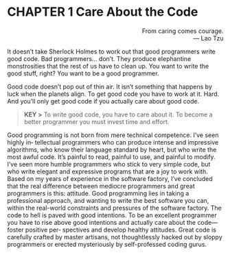 # CHAPTER 1 Care About the Code

<p align="right">From caring comes courage.<br/>
— Lao Tzu</p>

It doesn’t take Sherlock Holmes to work out that good programmers write good code. Bad programmers… don’t. They produce elephantine monstrosities that the rest of us have to clean up. You want to write the good stuff, right? You want to be a good programmer.

Good code doesn’t pop out of thin air. It isn’t something that happens by luck when the planets align. To get good code you have to work at it. Hard. And you’ll only get good code if you actually care about good code.

> **KEY >** To write good code, you have to care about it. To become a better programmer you must invest time and effort.

Good programming is not born from mere technical competence. I’ve seen highly in‐
tellectual programmers who can produce intense and impressive algorithms, who know
their language standard by heart, but who write the most awful code. It’s painful to read,
painful to use, and painful to modify. I’ve seen more humble programmers who stick
to very simple code, but who write elegant and expressive programs that are a joy to
work with.
Based on my years of experience in the software factory, I’ve concluded that the real
difference between mediocre programmers and great programmers is this: attitude.
Good programming lies in taking a professional approach, and wanting to write the
best software you can, within the real-world constraints and pressures of the software
factory.
The code to hell is paved with good intentions. To be an excellent programmer you have
to rise above good intentions and actually care about the code—foster positive per‐
spectives and develop healthy attitudes. Great code is carefully crafted by master artisans, not thoughtlessly hacked out by sloppy programmers or erected mysteriously by
self-professed coding gurus.